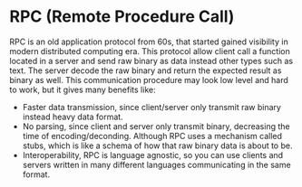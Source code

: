 # RPC (Remote Procedure Call)

RPC is an old application protocol from 60s, that started gained visibility in modern distributed computing era.
This protocol allow client call a function located in a server and send raw binary as data instead other types such as text.
The server decode the raw binary and return the expected result as binary as well.
This communication procedure may look low level and hard to work, but it gives many benefits like:
- Faster data transmission, since client/server only transmit raw binary instead heavy data format.
- No parsing, since client and server only transmit binary, decreasing the time of encoding/deconding. Although RPC uses a mechanism called stubs, which is like a schema of how that raw binary data is about to be.
- Interoperability, RPC is language agnostic, so you can use clients and servers written in many different languages communicating in the same format.